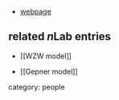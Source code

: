 
* [webpage](http://www.weizmann.ac.il/physics/staff/Gepner.htm)

## related $n$Lab entries

* [[WZW model]]

* [[Gepner model]]

category: people
